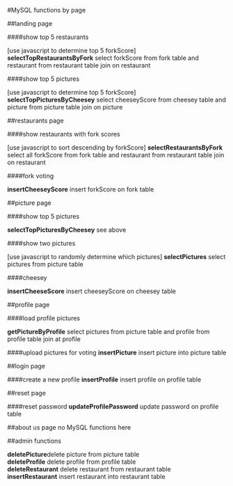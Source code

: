 #MySQL functions by page

##landing page

####show top 5 restaurants 

[use javascript to determine top 5 forkScore]\
**selectTopRestaurantsByFork** select forkScore from fork table and restaurant from restaurant table join on restaurant

####show top 5 pictures

[use javascript to determine top 5 forkScore]\
**selectTopPicturesByCheesey** select cheeseyScore from cheesey table and picture from picture table join on picture

##restaurants page

####show restaurants with fork scores

[use javascript to sort descending by forkScore]
**selectRestaurantsByFork** select all forkScore from fork table and restaurant from restaurant table join on restaurant

####fork voting 

**insertCheeseyScore** insert forkScore on fork table

##picture page

####show top 5 pictures

**selectTopPicturesByCheesey** see above

####show two pictures

[use javascript to randomly determine which pictures]
**selectPictures** select pictures from picture table

####cheesey 

**insertCheeseScore** insert cheeseyScore on cheesey table

##profile page

####load profile pictures

**getPictureByProfile** select pictures from picture table and profile from profile table join at profile

####upload pictures for voting
**insertPicture** insert picture into picture table

##login page

####create a new profile
**insertProfile** insert profile on profile table

##reset page

####reset password 
**updateProfilePassword** update password on profile table 

##about us page
no MySQL functions here

##admin functions

**deletePicture**delete picture from picture table\
**deleteProfile** delete profile from profile table\
**deleteRestaurant** delete restaurant from restaurant table\
**insertRestaurant** insert restaurant into restaurant table
